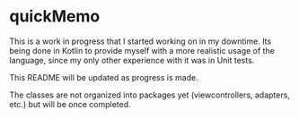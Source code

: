 # quickMemo
This is a work in progress that I started working on in my downtime. Its being done in Kotlin to provide myself with a more realistic
usage of the language, since my only other experience with it was in Unit tests.

This README will be updated as progress is made.

The classes are not organized into packages yet (viewcontrollers, adapters, etc.) but will be once completed.
